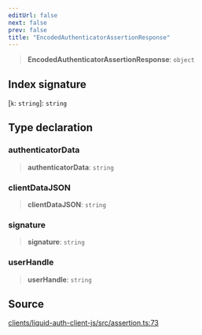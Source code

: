 ```yaml
---
editUrl: false
next: false
prev: false
title: "EncodedAuthenticatorAssertionResponse"
---
```


> **EncodedAuthenticatorAssertionResponse**: `object`

## Index signature

 \[`k`: `string`\]: `string`

## Type declaration

### authenticatorData

> **authenticatorData**: `string`

### clientDataJSON

> **clientDataJSON**: `string`

### signature

> **signature**: `string`

### userHandle

> **userHandle**: `string`

## Source

[clients/liquid-auth-client-js/src/assertion.ts:73](https://github.com/algorandfoundation/liquid-auth/blob/cec82e963bc03c2622fd80036d3c488643177b1a/clients/liquid-auth-client-js/src/assertion.ts#L73)
